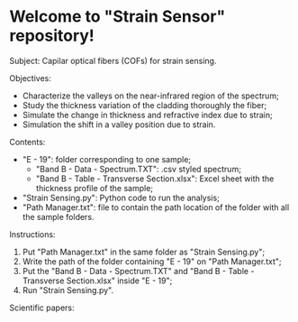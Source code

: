 # Welcome to "Strain Sensor" repository!

Subject: Capilar optical fibers (COFs) for strain sensing.

Objectives:
- Characterize the valleys on the near-infrared region of the spectrum;
- Study the thickness variation of the cladding thoroughly the fiber;
- Simulate the change in thickness and refractive index due to strain;
- Simulation the shift in a valley position due to strain.

Contents:
- "E - 19": folder corresponding to one sample;
  - "Band B - Data - Spectrum.TXT": .csv styled spectrum;
  - "Band B - Table - Transverse Section.xlsx": Excel sheet with the thickness profile of the sample;
- "Strain Sensing.py": Python code to run the analysis;
- "Path Manager.txt": file to contain the path location of the folder with all the sample folders.

Instructions:
1) Put "Path Manager.txt" in the same folder as "Strain Sensing.py";
2) Write the path of the folder containing "E - 19" on "Path Manager.txt";
3) Put the "Band B - Data - Spectrum.TXT" and "Band B - Table - Transverse Section.xlsx" inside "E - 19";
5) Run "Strain Sensing.py".

Scientific papers:
>
